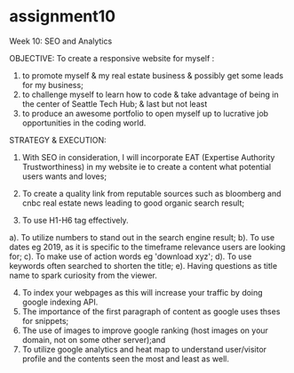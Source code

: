 # assignment10
Week 10: SEO and Analytics

OBJECTIVE: To create a responsive website for myself :
1. to promote myself & my real estate business & possibly get some leads for my business; 
2. to challenge myself to learn how to code & take advantage of being in the center of Seattle Tech Hub; & last but not least
3. to produce an awesome portfolio to open myself up to lucrative job opportunities in the coding world.

STRATEGY & EXECUTION:

1. With SEO in consideration, I will incorporate EAT (Expertise Authority Trustworthiness) in my website ie to create a content what potential users wants and loves;

2. To create a quality link from reputable sources such as bloomberg and cnbc real estate news leading to good organic search result;

3. To use H1-H6 tag effectively. 

a). To utilize numbers to stand out in the search engine result;
b). To use dates eg 2019, as it is specific to the timeframe relevance users are looking for;
c). To make use of action words eg 'download xyz';
d). To use keywords often searched to shorten the title;
e). Having questions as title name to spark curiosity from the viewer.

4. To index your webpages as this will increase your traffic by doing google indexing API.
5. The importance of the first paragraph of content as google uses thses for snippets;
6. The use of images to improve google ranking (host images on your domain, not on some other server);and 
7. To utilize google analytics and heat map to understand user/visitor profile and the contents seen the most and least as well.

